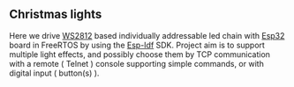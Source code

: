 ## Christmas lights
Here we drive [WS2812](https://cdn-shop.adafruit.com/datasheets/WS2812.pdf) based individually addressable led chain with [Esp32](https://www.espressif.com/en/products/socs/esp32) board in FreeRTOS by using the [Esp-Idf](https://docs.espressif.com/projects/esp-idf/en/latest/esp32/) SDK.
Project aim is to support multiple light effects, and possibly choose them by TCP communication with a remote ( Telnet ) console supporting simple commands, or with digital input ( button(s) ).
